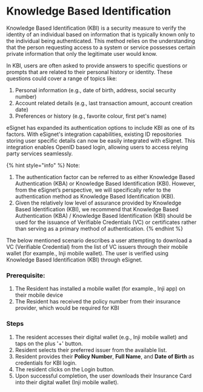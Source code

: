 # Knowledge Based Identification

Knowledge Based Identification (KBI) is a security measure to verify the identity of an individual based on information that is typically known only to the individual being authenticated. This method relies on the understanding that the person requesting access to a system or service possesses certain private information that only the legitimate user would know.

In KBI, users are often asked to provide answers to specific questions or prompts that are related to their personal history or identity. These questions could cover a range of topics like:

1. Personal information (e.g., date of birth, address, social security number)
2. Account related details (e.g., last transaction amount, account creation date)
3. Preferences or history (e.g., favorite colour, first pet's name)

eSignet has expanded its authentication options to include KBI as one of its factors. With eSignet's integration capabilities, existing ID repositories storing user specific details can now be easily integrated with eSignet. This integration enables OpenID based login, allowing users to access relying party services seamlessly.

{% hint style="info" %}
Note:

1. The authentication factor can be referred to as either Knowledge Based Authentication (KBA) or Knowledge Based Identification (KBI). However, from the eSignet’s perspective, we will specifically refer to the authentication method as Knowledge Based Identification (KBI).
2. Given the relatively low level of assurance provided by Knowledge Based Identification  (KBI), we recommend that Knowledge Based Authentication (KBA) / Knowledge Based Identification (KBI) should be used for the issuance of Verifiable Credentials (VC) or certificates rather than serving as a primary method of authentication.&#x20;
{% endhint %}

The below mentioned scenario describes a user attempting to download a VC (Verifiable Credential) from the list of VC issuers through their mobile wallet (for example., Inji mobile wallet). The user is verified using Knowledge Based Identification (KBI) through eSignet.

### Prerequisite:

1. The Resident has installed a mobile wallet (for example., Inji app) on their mobile device
2. The Resident has received the policy number from their insurance provider, which would be required for KBI

### Steps

1. The resident accesses their digital wallet (e.g., Inji mobile wallet) and taps on the plus '+' button.
2. Resident selects their preferred issuer from the available list.
3. Resident provides their **Policy Number**, **Full Name**, and **Date of Birth** as credentials for KBI login.
4. The resident clicks on the Login button.
5. Upon successful completion, the user downloads their Insurance Card into their digital wallet (Inji mobile wallet).

<figure><img src="../.gitbook/assets/eSignet_KBA1.drawio.png" alt=""><figcaption></figcaption></figure>

<figure><img src="../.gitbook/assets/eSignet_KBA_3.drawio.png" alt=""><figcaption></figcaption></figure>

